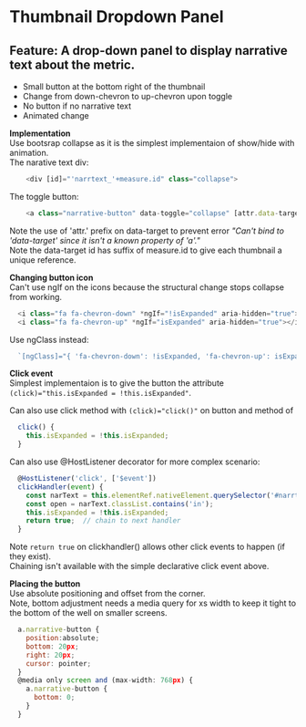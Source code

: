 # Thumbnail Dropdown Panel

## Feature: A drop-down panel to display narrative text about the metric.
- Small button at the bottom right of the thumbnail
- Change from down-chevron to up-chevron upon toggle
- No button if no narrative text
- Animated change

**Implementation**  
Use bootsrap collapse as it is the simplest implementaion of show/hide with animation.  
The narative text div:
```javascript
    <div [id]="'narrtext_'+measure.id" class="collapse">
```
The toggle button:
```javascript
    <a class="narrative-button" data-toggle="collapse" [attr.data-target]="'#narrtext_'+measure.id">
```
Note the use of 'attr.' prefix on data-target to prevent error _"Can't bind to 'data-target' since it isn't a known property of 'a'."_  
Note the data-target id has suffix of measure.id to give each thumbnail a unique reference.

**Changing button icon**  
Can't use ngIf on the icons because the structural change stops collapse from working.
```javascript
  <i class="fa fa-chevron-down" *ngIf="!isExpanded" aria-hidden="true"></i>
  <i class="fa fa-chevron-up" *ngIf="isExpanded" aria-hidden="true"></i>
```

Use ngClass instead: 
```javascript
  `[ngClass]="{ 'fa-chevron-down': !isExpanded, 'fa-chevron-up': isExpanded }"`
```

**Click event**  
Simplest implementaion is to give the button the attribute `(click)="this.isExpanded = !this.isExpanded"`.  

Can also use click method with `(click)="click()"` on button and method of
```javascript
  click() { 
    this.isExpanded = !this.isExpanded; 
  }  
```

Can also use @HostListener decorator for more complex scenario:  
```javascript
  @HostListener('click', ['$event'])
  clickHandler(event) {
    const narText = this.elementRef.nativeElement.querySelector('#narrtext_'+this.measure.id); // Ref to affected div
    const open = narText.classList.contains('in');                                             // Query class
    this.isExpanded = !this.isExpanded;
    return true;  // chain to next handler
  } 
```
Note `return true` on clickhandler() allows other click events to happen (if they exist).  
Chaining isn't available with the simple declarative click event above.


**Placing the button**  
Use absolute positioning and offset from the corner.  
Note, bottom adjustment needs a media query for xs width to keep it tight to the bottom of the well on smaller screens.  
```javascript
  a.narrative-button {
    position:absolute;
    bottom: 20px; 
    right: 20px; 
    cursor: pointer;
  }
  @media only screen and (max-width: 768px) {
    a.narrative-button {
      bottom: 0; 
    }
  }
```
